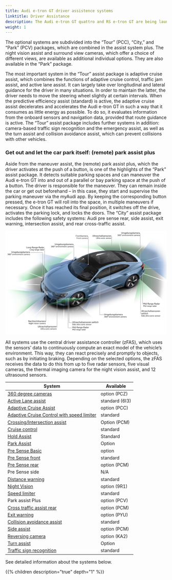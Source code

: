 ```yaml
---
title: Audi e-tron GT driver assistence systems
linktitle: Driver Assistance
description: The Audi e-tron GT quattro and RS e-tron GT are being launched on the market with a wide range of driver assist systems. The Audi pre sense front and Audi pre sense basic safety systems as well as the lane departure warning system and cruise control system are standard features. 
weight: 1
---
```


The optional systems are subdivided into the “Tour” (PCC),  “City,” and “Park” (PCV) packages, which are combined in the assist system plus. The night vision assist and surround view cameras, which offer a choice of different views, are available as additional individual options. They are also available in the “Park” package.

The most important system in the “Tour” assist package is adaptive cruise assist, which combines the functions of adaptive cruise control, traffic jam assist, and active lane assist. It can largely take over longitudinal and lateral guidance for the driver in many situations. In order to maintain the latter, the driver needs to move the steering wheel slightly at certain intervals. When the predictive efficiency assist (standard) is active, the adaptive cruise assist decelerates and accelerates the Audi e-tron GT in such a way that it consumes as little energy as possible. To do so, it evaluates information from the onboard sensors and navigation data, provided that route guidance is active. The “Tour” assist package includes further systems in addition: camera-based traffic sign recognition and the emergency assist, as well as the turn assist and collision avoidance assist, which can prevent collisions with other vehicles.

### Get out and let the car park itself: (remote) park assist plus

Aside from the maneuver assist, the (remote) park assist plus, which the driver activates at the push of a button, is one of the highlights of the “Park” assist package. It detects suitable parking spaces and can maneuver the Audi e-tron GT into and out of a parallel or bay parking space at the push of a button. The driver is responsible for the maneuver. They can remain inside the car or get out beforehand – in this case, they start and supervise the parking maneuver via the myAudi app. By keeping the corresponding button pressed, the e-tron GT will roll into the space, in multiple maneuvers if necessary. Once it has reached its final position, it switches off the drive, activates the parking lock, and locks the doors. The “City” assist package includes the following safety systems: Audi pre sense rear, side assist, exit warning, intersection assist, and rear cross-traffic assist.

![Sensors](sensors.jpg "Audi e-tron GT sensors")

All systems use the central driver assistance controller (zFAS), which uses the sensors’ data to continuously compute an exact model of the vehicle’s environment. This way, they can react precisely and promptly to objects, such as by initiating braking. Depending on the selected options, the zFAS receives the data to do this from up to five radar sensors, five visual cameras, the thermal imaging camera for the night vision assist, and 12 ultrasound sensors.

| **System**    | **Available** |
| ----------- | ----------- |
| [360 degree cameras](360camera) | option (PCZ) |
| [Active Lane assist](activelaneassist) | standard (6I3)|
| [Adaptive Cruise Assist](adaptivecruiseassist) | option (PCC) |
| [Adaptive Cruise Control with speed limiter](adaptivecruisecontrol) | standard |
| [Crossing/Intersection assist](crossingassist) | Option (PCM) |
| [Cruise control](cruisecontrol) | standard |
| [Hold Assist](holdassist) | Standard |
| [Park Assist](parkassist) | Option |
| [Pre Sense Basic](presensebasic) | option |
| [Pre Sense front](presensefront) | standard |
| [Pre Sense rear](presenserear) | option (PCM) |
| Pre Sense side | N/A |
| [Distance warning](distancewarning) | standard |
| [Night Vision](nightvision) | option (9R1) |
| [Speed limiter](speedlimiter) | standard |
| Park assist Plus | option (PCV) |
| [Cross traffic assist rear](crosstrafficassistrear) | option (PCM) |
| [Exit warning](exitwarning) | option (PYU) |
| [Collision avoidance assist](collisionavoidanceassist) | standard |
| [Side assist](sideassist) | option (PCM) |
| [Reversing camera](reversingcamera) | option (KA2) |
| [Turn assist](turnassist) | Option  |
| [Traffic sign recognition](trafficsignrecognition) | standard |

See detailed information about the systems below.

{{% children description="true" depth="1" %}}
